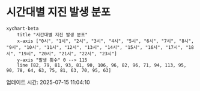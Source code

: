 # 시간대별 지진 발생 분포

```mermaid
xychart-beta
    title "시간대별 지진 발생 분포"
    x-axis ["0시", "1시", "2시", "3시", "4시", "5시", "6시", "7시", "8시", "9시", "10시", "11시", "12시", "13시", "14시", "15시", "16시", "17시", "18시", "19시", "20시", "21시", "22시", "23시"]
    y-axis "발생 횟수" 0 --> 115
    line [82, 79, 81, 93, 81, 90, 106, 96, 82, 96, 71, 94, 113, 95, 90, 78, 64, 63, 75, 81, 63, 70, 95, 63]
```

업데이트 시간: 2025-07-15 11:04:10
